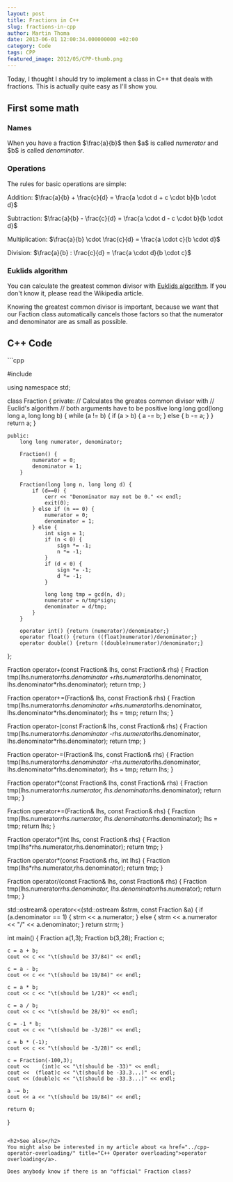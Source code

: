 ```yaml
---
layout: post
title: Fractions in C++
slug: fractions-in-cpp
author: Martin Thoma
date: 2013-06-01 12:00:34.000000000 +02:00
category: Code
tags: CPP
featured_image: 2012/05/CPP-thumb.png
---
```

Today, I thought I should try to implement a class in C++ that deals with fractions. This is actually quite easy as I'll show you.

<h2>First some math</h2>
<h3>Names</h3>
When you have a fraction $\frac{a}{b}$ then $a$ is called <em>numerator</em> and $b$ is called <em>denominator</em>.

<h3>Operations</h3>
The rules for basic operations are simple:

Addition:
$\frac{a}{b}     + \frac{c}{d} = \frac{a \cdot d + c \cdot b}{b \cdot d}$

Subtraction:
$\frac{a}{b}     - \frac{c}{d} = \frac{a \cdot d - c \cdot b}{b \cdot d}$

Multiplication:
$\frac{a}{b} \cdot \frac{c}{d} = \frac{a \cdot c}{b \cdot d}$

Division:
$\frac{a}{b} : \frac{c}{d} = \frac{a \cdot d}{b \cdot c}$

<h3>Euklids algorithm</h3>
You can calculate the greatest common divisor with <a href="http://en.wikipedia.org/wiki/Euclidean_algorithm">Euklids algorithm</a>. If you don't know it, please read the Wikipedia article.

Knowing the greatest common divisor is important, because we want that our Faction class automatically cancels those factors so that the numerator and denominator are as small as possible.

<h2>C++ Code</h2>
```cpp

#include <iostream>

using namespace std;

class Fraction {
    private:
        // Calculates the greates common divisor with 
        // Euclid's algorithm
        // both arguments have to be positive
        long long gcd(long long a, long long b) {
            while (a != b) {
                if (a > b) {
                    a -= b;
                } else {
                    b -= a;
                }
            }
            return a;
        }

    public:
        long long numerator, denominator;

        Fraction() {
            numerator = 0;
            denominator = 1;
        }

        Fraction(long long n, long long d) {
            if (d==0) {
                cerr << "Denominator may not be 0." << endl;
                exit(0);
            } else if (n == 0) {
                numerator = 0;
                denominator = 1;
            } else {
                int sign = 1;
                if (n < 0) {
                    sign *= -1;
                    n *= -1;
                }
                if (d < 0) {
                    sign *= -1;
                    d *= -1;
                }

                long long tmp = gcd(n, d);
                numerator = n/tmp*sign;
                denominator = d/tmp;
            }
        }

        operator int() {return (numerator)/denominator;}
        operator float() {return ((float)numerator)/denominator;}
        operator double() {return ((double)numerator)/denominator;}
};

Fraction operator+(const Fraction& lhs, const Fraction& rhs) {
    Fraction tmp(lhs.numerator*rhs.denominator
                +rhs.numerator*lhs.denominator,
                lhs.denominator*rhs.denominator);
    return tmp;
}

Fraction operator+=(Fraction& lhs, const Fraction& rhs) {
    Fraction tmp(lhs.numerator*rhs.denominator
                +rhs.numerator*lhs.denominator,
                lhs.denominator*rhs.denominator);
    lhs = tmp;
    return lhs;
}

Fraction operator-(const Fraction& lhs, const Fraction& rhs) {
    Fraction tmp(lhs.numerator*rhs.denominator
                -rhs.numerator*lhs.denominator,
                lhs.denominator*rhs.denominator);
    return tmp;
}

Fraction operator-=(Fraction& lhs, const Fraction& rhs) {
    Fraction tmp(lhs.numerator*rhs.denominator
                -rhs.numerator*lhs.denominator,
                lhs.denominator*rhs.denominator);
    lhs = tmp;
    return lhs;
}

Fraction operator*(const Fraction& lhs, const Fraction& rhs) {
    Fraction tmp(lhs.numerator*rhs.numerator,
               lhs.denominator*rhs.denominator);
    return tmp;
}

Fraction operator*=(Fraction& lhs, const Fraction& rhs) {
    Fraction tmp(lhs.numerator*rhs.numerator,
               lhs.denominator*rhs.denominator);
    lhs = tmp;
    return lhs;
}

Fraction operator*(int lhs, const Fraction& rhs) {
    Fraction tmp(lhs*rhs.numerator,rhs.denominator);
    return tmp;
}

Fraction operator*(const Fraction& rhs, int lhs) {
    Fraction tmp(lhs*rhs.numerator,rhs.denominator);
    return tmp;
}

Fraction operator/(const Fraction& lhs, const Fraction& rhs) {
    Fraction tmp(lhs.numerator*rhs.denominator,
                 lhs.denominator*rhs.numerator);
    return tmp;
}

std::ostream& operator<<(std::ostream &strm, const Fraction &a) {
    if (a.denominator == 1) {
        strm << a.numerator;
    } else {
        strm << a.numerator << "/" << a.denominator;
    }
    return strm;
}

int main() {
    Fraction a(1,3);
    Fraction b(3,28);
    Fraction c;

    c = a + b;
    cout << c << "\t(should be 37/84)" << endl;

    c = a - b;
    cout << c << "\t(should be 19/84)" << endl;

    c = a * b;
    cout << c << "\t(should be 1/28)" << endl;

    c = a / b;
    cout << c << "\t(should be 28/9)" << endl;

    c = -1 * b;
    cout << c << "\t(should be -3/28)" << endl;

    c = b * (-1);
    cout << c << "\t(should be -3/28)" << endl;

    c = Fraction(-100,3);
    cout <<    (int)c << "\t(should be -33)" << endl;
    cout <<  (float)c << "\t(should be -33.3...)" << endl;
    cout << (double)c << "\t(should be -33.3...)" << endl;

    a -= b;
    cout << a << "\t(should be 19/84)" << endl;

    return 0;
}

```

<h2>See also</h2>
You might also be interested in my article about <a href="../cpp-operator-overloading/" title="C++ Operator overloading">operator overloading</a>.

Does anybody know if there is an "official" Fraction class?
